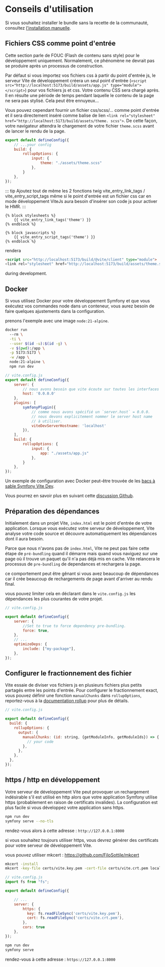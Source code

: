 
# Conseils d'utilisation

Si vous souhaitez installer le bundle sans la recette de la communauté, consultez [l'installation manuelle](/fr/extra/manual-installation.html).

## Fichiers CSS comme point d'entrée

Cette section parle de FOUC (Flash de contenu sans style) pour le développement uniquement. Normalement, ce phénomène ne devrait pas se produire après un processus de construction.

Par défaut si vous importez vos fichiers css à partir du point d'entrée js, le serveur Vite de développement créera un seul point d'entrée (`<script src="http://localhost:5173/build/assets/app.js" type="module"> </script>`) pour vos fichiers js et css. Votre contenu CSS sera chargé après. Il en résulte une période de temps pendant laquelle le contenu de la page ne sera pas stylisé. Cela peut être ennuyeux...

Vous pouvez cependant fournir un fichier css/scss/... comme point d'entrée et il sera directement inséré comme balise de lien `<link rel="stylesheet" href="http://localhost:5173/build/assets/theme. scss">`.
De cette façon, votre navigateur attendra le chargement de votre fichier `theme.scss` avant de lancer le rendu de la page.

```js
export default defineConfig({
    // ...your config
    build: {
        rollupOptions: {
            input: {
                theme: "./assets/theme.scss"
            },
        }
    },
});
```

::: tip
Ajoutez tout de même les 2 fonctions twig vite_entry_link_tags / vite_entry_script_tags
même si le point d'entrée est un fichier css car en mode développement ViteJs aura besoin d'insérer son code js pour activer le HMR.
:::

```twig
{% block stylesheets %}
    {{ vite_entry_link_tags('theme') }}
{% endblock %}

{% block javascripts %}
    {{ vite_entry_script_tags('theme') }}
{% endblock %}
```

rendera
```html
<script src="http://localhost:5173/build/@vite/client" type="module">
<link rel="stylesheet" href="http://localhost:5173/build/assets/theme.scss">
```
during development.

## Docker

Si vous utilisez Docker pour votre développement Symfony et que vous exécutez vos commandes node dans un conteneur, vous aurez besoin de faire quelques ajustements dans la configuration.

prenons l'exemple avec une image `node:21-alpine`.

```bash
docker run
  --rm \
  -ti \
  --user $(id -u):$(id -g) \
  -v $(pwd):/app \
  -p 5173:5173 \
  -w /app \
  node:21-alpine \
  npm run dev
```


```js
// vite.config.js
export default defineConfig({
    server: {
        // nous avons besoin que vite écoute sur toutes les interfaces
        host: '0.0.0.0'
    },
    plugins: [
        symfonyPlugin({
            // comme nous avons spécifié un `server.host` = 0.0.0.
            // nous devons explicitement nommer le server host name
            // à utiliser.
            viteDevServerHostname: 'localhost'
        }),
    ],
    build: {
        rollupOptions: {
            input: {
                app: "./assets/app.js"
            },
        }
    },
});
```

Un exemple de configuration avec Docker peut-être trouvée de les [bacs à sable Symfony Vite Dev](https://github.com/lhapaipai/symfony-vite-dev/tree/main/playground).

Vous pourrez en savoir plus en suivant cette [discussion Github](https://github.com/lhapaipai/vite-bundle/issues/26).

## Préparation des dépendances

Initialement dans un projet Vite, `index.html` est le point d'entrée de votre application. Lorsque vous exécutez votre serveur de développement, Vite analyse votre code source et découvre automatiquement les dépendances dont il aura besoin.

Parce que nous n'avons pas de `index.html`, Vite ne peut pas faire cette étape de `pré-bundling` quand il démarre mais quand vous naviguez sur une page où il trouve un paquet qu'il n'a pas déjà mis en cache. Vite relancera le processus de `pre-bundling` de dependances et rechargera la page.

ce comportement peut être gênant si vous avez beaucoup de dépendances car il crée beaucoup de rechargements de page avant d'arriver au rendu final.

vous pouvez limiter cela en déclarant dans le `vite.config.js` les dépendances les plus courantes de votre projet.

```js
// vite.config.js

export default defineConfig({
    server: {
        //Set to true to force dependency pre-bundling.
        force: true,
    },
    // ...
    optimizeDeps: {
        include: ["my-package"],
    },
});
```
## Configurer le fractionnement des fichier

Vite essaie de diviser vos fichiers js en plusieurs fichiers plus petits partagés entre les points d'entrée. Pour configurer le fractionnement exact, vous pouvez définir une fonction `manualChunks` dans `rollupOptions`, reportez-vous à la [documentation rollup](https://rollupjs.org/configuration-options/#output-manualchunks) pour plus de détails.

```js
// vite.config.js

export default defineConfig({
  build: {
    rollupOptions: {
      output: {
        manualChunks: (id: string, {getModuleInfo, getModuleIds}) => {
          // your code
        },
      },
    },
  },
});
```

## https / http en développement

Votre serveur de développement Vite peut provoquer un rechargement indésirable s'il est utilisé en http alors que votre application Symfony utilise https (probablement en raison de certificats invalides). La configuration est plus facile si vous développez votre application sans https.


```bash
npm run dev
symfony serve --no-tls
```

rendez-vous alors à cette adresse : `http://127.0.0.1:8000`

si vous souhaitez toujours utiliser https, vous devrez générer des certificats pour votre serveur de développement Vite.

vous pouvez utiliser mkcert : https://github.com/FiloSottile/mkcert

```bash
mkcert -install
mkcert -key-file certs/vite.key.pem -cert-file certs/vite.crt.pem localhost 127.0.0.1

```

```js
// vite.config.js
import fs from "fs";

export default defineConfig({

    // ...
    server: {
        https: {
          key: fs.readFileSync('certs/vite.key.pem'),
          cert: fs.readFileSync('certs/vite.crt.pem'),
        },
        cors: true
    },
});
```

```bash
npm run dev
symfony serve
```

rendez-vous à cette adresse : `https://127.0.0.1:8000`

